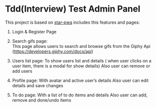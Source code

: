 # Tdd(Interview) Test Admin Panel

This project is based on [star-pwa](https://github.com/ammoradi/cra-template-star-pwa) includes this features and pages:

1. Login & Register Page

2. Search gifs page:  
This page allows users to search and browse gifs from the Giphy Api (https://developers.giphy.com/docs/api)

3. Users list page: 
To show users list and details ( when user clicks on a user item, there is a modal for show details)
Also user can remove or add users

4. Profile page:
With avatar and active user’s details 
Also user can edit details and save changes

5. To do page:
With a list of to do items and details
Also user can add, remove and done/undo items
